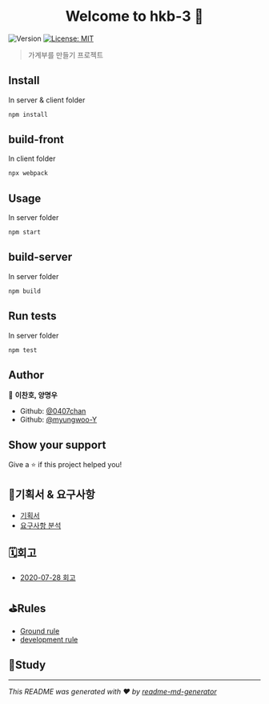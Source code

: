 <h1 align="center">Welcome to hkb-3 👋</h1>
<p>
  <img alt="Version" src="https://img.shields.io/badge/version-1.0.0-blue.svg?cacheSeconds=2592000" />
  <a href="#" target="_blank">
    <img alt="License: MIT" src="https://img.shields.io/badge/License-MIT-yellow.svg" />
  </a>
</p>

> 가계부를 만들기 프로젝트 

## Install

In server & client folder
```sh
npm install
```

## build-front

In client folder
```sh
npx webpack
```

## Usage

In server folder
```sh
npm start
```

## build-server

In server folder
```sh
npm build
```

## Run tests

In server folder
```sh
npm test
```

## Author

👤 **이찬호, 양명우**

* Github: [@0407chan](https://github.com/0407chan)
* Github: [@myungwoo-Y](https://github.com/myungwoo-Y)


## Show your support

Give a ⭐️ if this project helped you!


## 👊기획서 & 요구사항
* [기획서](https://docs.google.com/presentation/d/17QLlxQxgFxyvvV6uh8_7sD3SeXIu5bN986nm94uycX8/edit#slide=id.g8a59a31ce3_0_20)
* [요구사항 분석](https://www.notion.so/3-af13bb4a37d2438bb6b6cb2b757887e9)

## 🗓회고
* [2020-07-28 회고](https://github.com/woowa-techcamp-2020/hkb-3/wiki/2020-07-28-2%EC%9D%BC%EC%B0%A8-%ED%9A%8C%EA%B3%A0)



## ⛳️Rules
* [Ground rule](https://github.com/woowa-techcamp-2020/hkb-3/wiki/Ground-rule)
* [development rule](https://github.com/woowa-techcamp-2020/hkb-3/wiki/Development-rule)


## 📑Study




***
_This README was generated with ❤️ by [readme-md-generator](https://github.com/kefranabg/readme-md-generator)_

